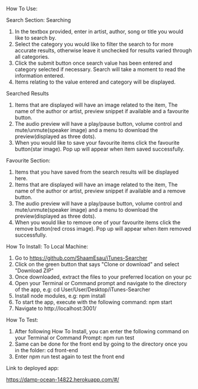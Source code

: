How To Use:

Search Section:
Searching
1. In the textbox provided, enter in artist, author, song or title you would like to search by.
2. Select the category you would like to filter the search to for more accurate results, otherwise leave it unchecked for results varied through all categories.
3. Click the submit button once search value has been entered and category selected if necessary. Search will take a moment to read the information entered.
4. Items relating to the value entered and category will be displayed.

Searched Results
1. Items that are displayed will have an image related to the item, The name of the author or artist, preview snippet if available and a favourite button.
2. The audio preview will have a play/pause button, volume control and mute/unmute(speaker image) and a menu to download the preview(displayed as three dots).
3. When you would like to save your favourite items click the favourite button(star image). Pop up will appear when item saved successfully.


Favourite Section:
1. Items that you have saved from the search results will be displayed here.
2. Items that are displayed will have an image related to the item, The name of the author or artist, preview snippet if available and a remove button.
3. The audio preview will have a play/pause button, volume control and mute/unmute(speaker image) and a menu to download the preview(displayed as three dots).
4. When you would like to remove one of your favourite items click the remove button(red cross image). Pop up will appear when item removed successfully.

How To Install:
To Local Machine:
1. Go to https://github.com/ShaamEsau/iTunes-Searcher
2. Click on the green button that says "Clone or download" and select "Download ZIP"
3. Once downloaded, extract the files to your preferred location on your pc
4. Open your Terminal or Command prompt and navigate to the directory of the app, e.g:
	cd User/User/Desktop/iTunes-Searcher
5. Install node modules, e.g:
	npm install
6. To start the app, execute with the following command:
	npm start
7. Navigate to http://localhost:3001/

How To Test:
1. After following How To Install, you can enter the following command on your Terminal or Command Prompt:
	npm run test
2. Same can be done for the front end by going to the directory once you in the folder:
	cd front-end
3. Enter npm run test again to test the front end

Link to deployed app:

https://damp-ocean-14822.herokuapp.com/#/